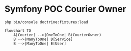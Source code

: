 # Symfony POC Courier Owner

`php bin/console doctrine:fixtures:load`


```mermaid
flowchart TD
    A[Courier] -->|OneToOne| B(CourierOwner)
    B -->|ManyToOne| D[Service]
    B -->|ManyToOne| E[User]
```
